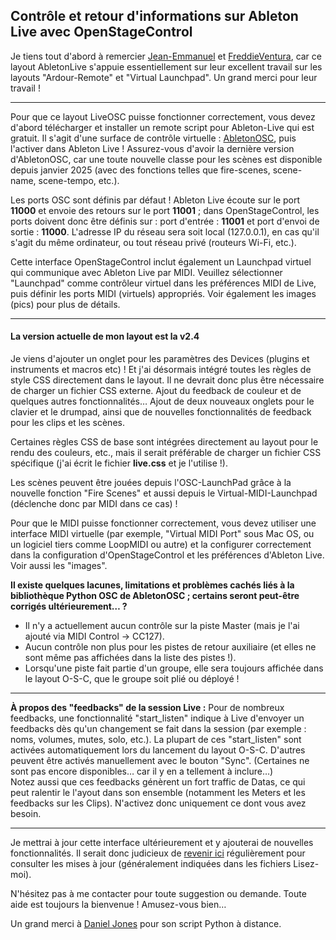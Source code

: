 ## Contrôle et retour d'informations sur Ableton Live avec OpenStageControl

Je tiens tout d'abord à remercier [Jean-Emmanuel](https://github.com/jean-emmanuel/ardour-control) et [FreddieVentura](https://github.com/freddieventura/virtual-launchpad), car ce layout AbletonLive s'appuie essentiellement sur leur excellent travail sur les layouts "Ardour-Remote" et "Virtual Launchpad". Un grand merci pour leur travail !

---
Pour que ce layout LiveOSC puisse fonctionner correctement, vous devez d'abord télécharger et installer un remote script pour Ableton-Live qui est gratuit. Il s'agit d'une surface de contrôle virtuelle : [AbletonOSC](https://github.com/ideoforms/AbletonOSC), puis l'activer dans Ableton Live ! Assurez-vous d'avoir la dernière version d'AbletonOSC, car une toute nouvelle classe pour les scènes est disponible depuis janvier 2025 (avec des fonctions telles que fire-scenes, scene-name, scene-tempo, etc.).

Les ports OSC sont définis par défaut ! Ableton Live écoute sur le port **11000** et envoie des retours sur le port **11001** ; dans OpenStageControl, les ports doivent donc être définis sur : port d'entrée : **11001** et port d'envoi de sortie : **11000**.
L'adresse IP du réseau sera soit local (127.0.0.1), en cas qu'il s'agit du même ordinateur,  ou tout réseau privé (routeurs Wi-Fi, etc.).

Cette interface OpenStageControl inclut également un Launchpad virtuel qui communique avec Ableton Live par MIDI. Veuillez sélectionner "Launchpad" comme contrôleur virtuel dans les préférences MIDI de Live, puis définir les ports MIDI (virtuels) appropriés.
Voir également les images (pics) pour plus de détails.

---
#### La version actuelle de mon layout est la v2.4     
Je viens d'ajouter un onglet pour les paramètres des Devices (plugins et instruments et macros etc) ! Et j'ai désormais intégré toutes les règles de style CSS directement dans le layout. Il ne devrait donc plus être nécessaire de charger un fichier CSS externe.
Ajout du feedback de couleur et de quelques autres fonctionnalités…
Ajout de deux nouveaux onglets pour le clavier et le drumpad, ainsi que de nouvelles fonctionnalités de feedback pour les clips et les scènes.

Certaines règles CSS de base sont intégrées directement au layout pour le rendu des couleurs, etc., mais il serait préférable de charger un fichier CSS spécifique (j'ai écrit le fichier **live.css** et je l'utilise !).

Les scènes peuvent être jouées depuis l'OSC-LaunchPad grâce à la nouvelle fonction "Fire Scenes" et aussi depuis le Virtual-MIDI-Launchpad (déclenche donc par MIDI dans ce cas) !

Pour que le MIDI puisse fonctionner correctement, vous devez utiliser une interface MIDI virtuelle (par exemple, "Virtual MIDI Port" sous Mac OS, ou un logiciel tiers comme LoopMIDI ou autre) et la configurer correctement dans la configuration d'OpenStageControl et les préférences d'Ableton Live. Voir aussi les "images".

**Il existe quelques lacunes, limitations et problèmes cachés liés à la bibliothèque Python OSC de AbletonOSC ; certains seront peut-être corrigés ultérieurement… ?**
- Il n'y a actuellement aucun contrôle sur la piste Master (mais je l'ai ajouté via MIDI Control -> CC127).
- Aucun contrôle non plus pour les pistes de retour auxiliaire (et elles ne sont même pas affichées dans la liste des pistes !).
- Lorsqu'une piste fait partie d'un groupe, elle sera toujours affichée dans le layout O-S-C, que le groupe soit plié ou déployé !   

---
**À propos des "feedbacks" de la session Live :**
Pour de nombreux feedbacks, une fonctionnalité "start_listen" indique à Live d'envoyer un feedbacks dès qu'un changement se fait dans la session (par exemple : noms, volumes, mutes, solo, etc.). La plupart de ces "start_listen" sont activées automatiquement lors du lancement du layout O-S-C. D'autres peuvent être activés manuellement avec le bouton "Sync". (Certaines ne sont pas encore disponibles… car il y en a tellement à inclure…)   
Notez aussi que ces feedbacks génèrent un fort traffic de Datas, ce qui peut ralentir le l'ayout dans son ensemble (notamment les Meters et les feedbacks sur les Clips). N'activez donc uniquement ce dont vous avez besoin.

---
Je mettrai à jour cette interface ultérieurement et y ajouterai de nouvelles fonctionnalités. Il serait donc judicieux de [revenir ici](https://github.com/ziginfo/OpenStageControl-Layouts/tree/main/AbletonLiveOSC) régulièrement pour consulter les mises à jour (généralement indiquées dans les fichiers Lisez-moi).

N'hésitez pas à me contacter pour toute suggestion ou demande. Toute aide est toujours la bienvenue !
Amusez-vous bien…

Un grand merci à [Daniel Jones](https://github.com/ideoforms) pour son script Python à distance.
